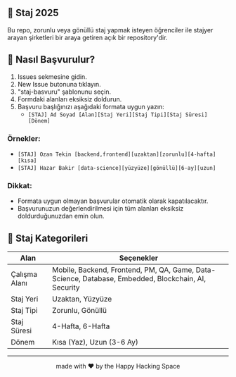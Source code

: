 ## 🚀 Staj 2025

Bu repo, zorunlu veya gönüllü staj yapmak isteyen öğrenciler ile stajyer arayan şirketleri bir araya getiren açık bir repository'dir.

## 📌 Nasıl Başvurulur?

1. Issues sekmesine gidin.
2. New Issue butonuna tıklayın.
3. "staj-basvuru" şablonunu seçin.
4. Formdaki alanları eksiksiz doldurun.
5. Başvuru başlığınızı aşağıdaki formata uygun yazın:
   - `[STAJ] Ad Soyad [Alan][Staj Yeri][Staj Tipi][Staj Süresi][Dönem]`

### Örnekler:

- `[STAJ] Ozan Tekin [backend,frontend][uzaktan][zorunlu][4-hafta][kısa]`  
- `[STAJ] Hazar Bakir [data-science][yüzyüze][gönüllü][6-ay][uzun]`

### Dikkat:

- Formata uygun olmayan başvurular otomatik olarak kapatılacaktır.
- Başvurunuzun değerlendirilmesi için tüm alanları eksiksiz doldurduğunuzdan emin olun.

## 🎯 Staj Kategorileri

| Alan        | Seçenekler                                                                 |
|-------------|-----------------------------------------------------------------------------|
| Çalışma Alanı | Mobile, Backend, Frontend, PM, QA, Game, Data-Science, Database, Embedded, Blockchain, AI, Security |
| Staj Yeri    | Uzaktan, Yüzyüze                                                           |
| Staj Tipi    | Zorunlu, Gönüllü                                                           |
| Staj Süresi  | 4-Hafta, 6-Hafta                                                           |
| Dönem        | Kısa (Yaz), Uzun (3-6 Ay)                                                  |


--------
<div align="center">
made with ❤️ by the Happy Hacking Space
</div>
